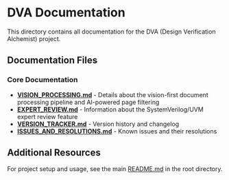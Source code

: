 # DVA Documentation

This directory contains all documentation for the DVA (Design Verification Alchemist) project.

## Documentation Files

### Core Documentation
- **[VISION_PROCESSING.md](VISION_PROCESSING.md)** - Details about the vision-first document processing pipeline and AI-powered page filtering
- **[EXPERT_REVIEW.md](EXPERT_REVIEW.md)** - Information about the SystemVerilog/UVM expert review feature
- **[VERSION_TRACKER.md](VERSION_TRACKER.md)** - Version history and changelog
- **[ISSUES_AND_RESOLUTIONS.md](ISSUES_AND_RESOLUTIONS.md)** - Known issues and their resolutions

## Additional Resources

For project setup and usage, see the main [README.md](../README.md) in the root directory.
